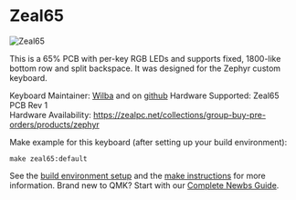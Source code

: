 Zeal65
====

![Zeal65](https://cdn.shopify.com/s/files/1/0490/7329/products/Zeal65_PCB2.jpg)

This is a 65% PCB with per-key RGB LEDs and supports fixed, 1800-like bottom row and split backspace. It was designed for the Zephyr custom keyboard.

Keyboard Maintainer: [Wilba](http://wilba.tech/) and on [github](https://github.com/Wilba6582)
Hardware Supported: Zeal65 PCB Rev 1  
Hardware Availability: https://zealpc.net/collections/group-buy-pre-orders/products/zephyr  

Make example for this keyboard (after setting up your build environment):

    make zeal65:default

See the [build environment setup](https://docs.qmk.fm/#/getting_started_build_tools) and the [make instructions](https://docs.qmk.fm/#/getting_started_make_guide) for more information. Brand new to QMK? Start with our [Complete Newbs Guide](https://docs.qmk.fm/#/newbs).
